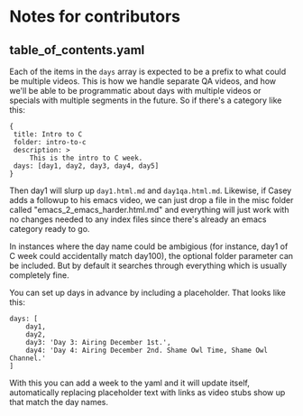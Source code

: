 # Notes for contributors

## table_of_contents.yaml

Each of the items in the `days` array is expected to be a prefix to what
could be multiple videos. This is how we handle separate QA videos, and
how we'll be able to be programmatic about days with multiple videos or
specials with multiple segments in the future.  So if there's a category
like this:

    {
     title: Intro to C
     folder: intro-to-c
     description: >
         This is the intro to C week.
     days: [day1, day2, day3, day4, day5]
    }

Then day1 will slurp up `day1.html.md` and `day1qa.html.md`.  Likewise,
if Casey adds a followup to his emacs video, we can just drop a file 
in the misc folder called "emacs_2_emacs_harder.html.md" and everything
will just work with no changes needed to any index files since there's
already an emacs category ready to go.

In instances where the day name could be ambigious (for instance, day1
of C week could accidentally match day100), the optional folder parameter
can be included.  But by default it searches through everything which
is usually completely fine.

You can set up days in advance by including a placeholder. That looks
like this:

    days: [
        day1,
        day2,
        day3: 'Day 3: Airing December 1st.',
        day4: 'Day 4: Airing December 2nd. Shame Owl Time, Shame Owl Channel.'
    ]

With this you can add a week to the yaml and it will update itself,
automatically replacing placeholder text with links as video stubs
show up that match the day names.
